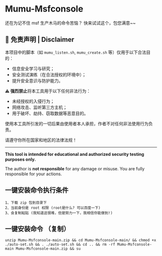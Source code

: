 # Mumu-Msfconsole

还在为记不住 msf 生产木马的命令苦恼？ 快来试试这个，包您满意~~



## 📄 免责声明 | Disclaimer

本项目中的脚本（如 `mumu_listen.sh`, `mumu_create.sh` 等）仅用于以下合法目的：

- 信息安全学习与研究；
- 安全测试演练（在合法授权的环境中）；
- 提升安全意识与防护能力。

**⚠️ 强烈禁止**将本工具用于以下任何非法行为：

- 未经授权的入侵行为；
- 网络攻击、监听第三方主机；
- 用于破坏、劫持、窃取数据等恶意目的。

使用本工具所引发的一切后果由使用者本人承担，作者不对任何非法使用行为负责。

请遵守你所在国家和地区的法律法规！

---

**This tool is intended for educational and authorized security testing purposes only.**

The author is **not responsible** for any damage or misuse. You are fully responsible for your actions.



## 一键安装命令执行条件

```
1、下载 zip 包到目录下
2、当前身份是 root 权限 (root是什么? 可以百度一下)
3、会复制粘贴 (我知道这很难，但是努力一下，我相信你能做到!)
```

## 一键安装命令 （复制）

```
unzip Mumu-Msfconsole-main.zip && cd Mumu-Msfconsole-main/ && chmod +x ./auto-set.sh && . ./auto-set.sh && cd .. && rm -rf Mumu-Msfconsole-main Mumu-Msfconsole-main.zip && su
```

